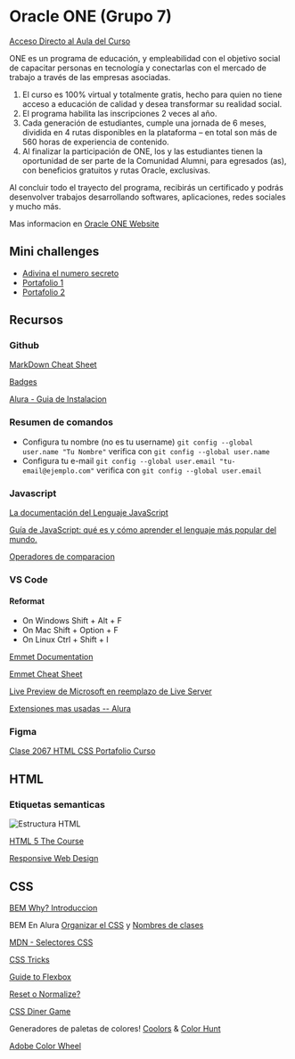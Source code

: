 # Oracle ONE (Grupo 7)
[Acceso Directo al Aula del Curso](https://app.aluracursos.com/dashboard)

ONE es un programa de educación, y empleabilidad con el objetivo social de capacitar personas en tecnología y conectarlas con el mercado de trabajo a través de las empresas asociadas.
1. El curso es 100% virtual y totalmente gratis, hecho para quien no tiene acceso a educación de calidad y desea transformar su realidad social.
2. El programa habilita las inscripciones 2 veces al año.
3. Cada generación de estudiantes, cumple una jornada de 6 meses, dividida en 4 rutas disponibles en la plataforma – en total son más de 560 horas de experiencia de contenido.
4. Al finalizar la participación de ONE, los y las estudiantes tienen la oportunidad de ser parte de la Comunidad Alumni, para egresados (as), con beneficios gratuitos y rutas Oracle, exclusivas.

Al concluir todo el trayecto del programa, recibirás un certificado y podrás desenvolver trabajos desarrollando softwares, aplicaciones, redes sociales y mucho más.

Mas informacion en [Oracle ONE Website](https://www.oracle.com/lad/education/oracle-next-education/)

## Mini challenges

+ [Adivina el numero secreto](https://ferthelet.github.io/one/2035-logica-programacion-2-Aula1/)
+ [Portafolio 1](https://ferthelet.github.io/one/87180_portafolio/)
+ [Portafolio 2](https://ferthelet.github.io/one/87637_portafolio/)

## Recursos

### Github
[MarkDown Cheat Sheet](https://github.com/adam-p/markdown-here/wiki/Markdown-Cheatsheet)

[Badges](https://shields.io/)

[Alura - Guia de Instalacion](https://www.aluracursos.com/blog/guia-sobre-como-instalar-git-en-diferentes-sistemas-operativos)

### Resumen de comandos

+ Configura tu nombre (no es tu username) `git config --global user.name "Tu Nombre"` verifica con `git config --global user.name`
+ Configura tu e-mail `git config --global user.email "tu-email@ejemplo.com"` verifica con `git config --global user.email`

### Javascript

[La documentación del Lenguaje JavaScript](https://app.aluracursos.com/course/logica-programacion-sumergete-programacion-javascript/task/85960#:~:text=La%20documentaci%C3%B3n%20del%20Lenguaje%20JavaScript)

[Guía de JavaScript: qué es y cómo aprender el lenguaje más popular del mundo.](https://www.aluracursos.com/blog/guia-de-javascript)

[Operadores de comparacion](https://www.aluracursos.com/blog/como-utilizar-operadores-de-comparacion-en-javascript)

### VS Code

#### Reformat
+ On Windows Shift + Alt + F
+ On Mac Shift + Option + F
+ On Linux Ctrl + Shift + I

[Emmet Documentation](https://docs.emmet.io/)

[Emmet Cheat Sheet](https://docs.emmet.io/cheat-sheet/)

[Live Preview de Microsoft en reemplazo de Live Server](https://marketplace.visualstudio.com/items?itemName=ms-vscode.live-server)

[Extensiones mas usadas -- Alura](https://www.aluracursos.com/blog/extensiones-de-vscode-descubre-cuales-son-las-mas-utilizadas)

### Figma

[Clase 2067 HTML CSS Portafolio Curso](https://www.figma.com/design/D464FfN417KSWJHIUVpMnX/Portafolio---Curso?node-id=1-11&t=OG8gYvpzqVlhXNqH-0)

## HTML 

### Etiquetas semanticas
![Estructura HTML](https://www.aluracursos.com/blog/assets/html-etiquetas/imagen2.webp)

[HTML 5 The Course](https://html.com/html5/)

[Responsive Web Design](https://www.smashingmagazine.com/2011/01/guidelines-for-responsive-web-design/)

## CSS

[BEM Why? Introduccion](https://getbem.com/introduction/)

BEM En Alura [Organizar el CSS](https://www.aluracursos.com/blog/como-organizar-el-css-en-tu-proyecto) y [Nombres de clases](https://www.aluracursos.com/blog/nombre-de-clases-en-css)

[MDN - Selectores CSS](https://developer.mozilla.org/es/docs/Web/CSS/CSS_selectors)

[CSS Tricks](https://css-tricks.com/guides/)

[Guide to Flexbox](https://css-tricks.com/snippets/css/a-guide-to-flexbox/)

[Reset o Normalize?](https://github.com/necolas/normalize.css)

[CSS Diner Game](https://flukeout.github.io/)

Generadores de paletas de colores! [Coolors](https://coolors.co/) & [Color Hunt](https://colorhunt.co/)

[Adobe Color Wheel](https://color.adobe.com/es/create/color-wheel)
